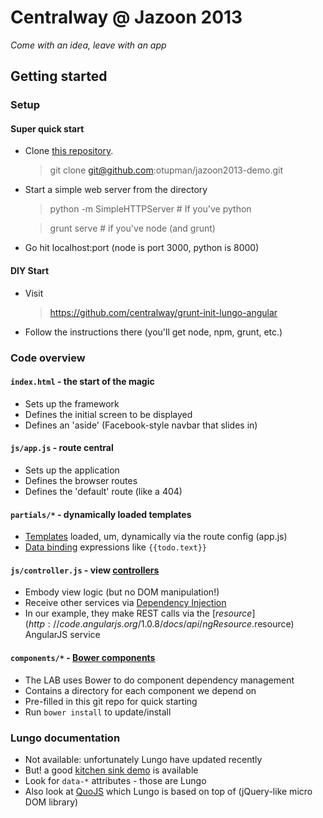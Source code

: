 # Centralway @ Jazoon 2013

*Come with an idea, leave with an app*

## Getting started

### Setup

#### Super quick start

*   Clone [this repository](https://github.com/otupman/jazoon2013-demo).
    > git clone git@github.com:otupman/jazoon2013-demo.git   
    
*  Start a simple web server from the directory
    > python -m SimpleHTTPServer # If you've python

    > grunt serve # if you've node (and grunt)
* Go hit localhost:port (node is port 3000, python is 8000)

#### DIY Start

*   Visit
    > https://github.com/centralway/grunt-init-lungo-angular
*   Follow the instructions there (you'll get node, npm, grunt, etc.)

### Code overview

#### `index.html` - the start of the magic
* Sets up the framework
* Defines the initial screen to be displayed
* Defines an 'aside' (Facebook-style navbar that slides in)

#### `js/app.js` - route central
* Sets up the application
* Defines the browser routes
* Defines the 'default' route (like a 404)

#### `partials/*` - dynamically loaded templates
* [Templates](http://docs.angularjs.org/guide/dev_guide.templates) loaded, um, dynamically via the route config (app.js)
* [Data binding](http://docs.angularjs.org/guide/dev_guide.templates.databinding) expressions like `{{todo.text}}`

#### `js/controller.js` - view [controllers](http://docs.angularjs.org/guide/dev_guide.mvc.understanding_controller)
* Embody view logic (but no DOM manipulation!)
* Receive other services via [Dependency Injection](http://docs.angularjs.org/guide/di)
* In our example, they make REST calls via the [$resource](http://code.angularjs.org/1.0.8/docs/api/ngResource.$resource) AngularJS service 

#### `components/*` - [Bower components](https://github.com/bower/bower)
* The LAB uses Bower to do component dependency management
* Contains a directory for each component we depend on
* Pre-filled in this git repo for quick starting
* Run `bower install` to update/install


### Lungo documentation
* Not available: unfortunately Lungo have updated recently
* But! a good [kitchen sink demo](http://lolcathost.org/Lungo.js/kitchen-sink/#) is available
* Look for `data-*` attributes - those are Lungo
* Also look at [QuoJS](http://quojs.tapquo.com/) which Lungo is based on top of (jQuery-like micro DOM library)